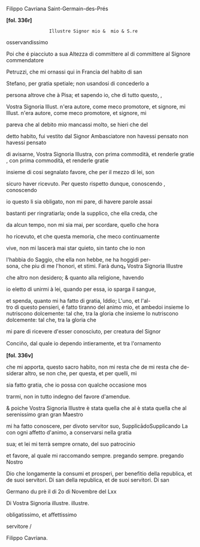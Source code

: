 Filippo Cavriana
Saint-Germain-des-Prés



        
            
                
**[fol. 336r]**

                
                      

                    Illustre Signor mio &  mio & S.re
                      
osservandissimo
                


                
                      
Poi che é piacciuto a sua Altezza di committere al  di committere al Signore  commendatore
                    
                      
Petruzzi, che mi ornassi qui in Francia del habito di san 
                      
Stefano, per gratia spetiale; non usandosi di concederlo a
                      
persona altrove che à Pisa; et sapendo io, che di tutto questo,
                    ,
                      
Vostra Signoria Illust. n'era autore, come meco promotore, et signore, mi
                     Illust. n'era autore, come meco promotore, et signore, mi
                      
pareva che al debito mio mancassi molto, se hieri che del
                      
detto habito, fui vestito dal Signor  Ambasciatore non havessi pensato
                     non havessi pensato
                      
di avisarne, Vostra Signoria  Illustra, con prima commodità, et renderle gratie
                    , con prima commodità, et renderle gratie
                      
insieme di cosi segnalato favore, che per il mezzo di lei, son
                      
sicuro haver ricevuto. Per questo rispetto dunque, conoscendo 
                    , conoscendo 
                      
io questo li sia obligato, non mi pare, di havere parole assai 
                      
bastanti per ringratiarla; onde la supplico, che ella creda, che
                      
da alcun tempo, non mi sia mai, per scordare, quello che hora
                      
ho ricevuto, et che questa memoria, che meco continuamente
                      
vive, non mi lascerà mai star quieto, sin tanto che io non
                      
l'habbia do Saggio, che ella non hebbe, ne ha hoggidi per-  
sona, che piu di me l'honori, et stimi. Farà dunq₃ Vostra Signoria  Illustre
                    
                      
che altro non desidero; & quanto alla religione, havendo
                      
io eletto di unirmi à lei, quando per essa, io sparga il sangue, 
                      
et spenda, quanto mi ha fatto di gratia, Iddio; L'uno, et l'al-  
tro di questo pensieri, é fatto tiranno del animo mio, et ambedoi insieme lo nutriscono dolcemente: tal che, tra la gloria che
                     insieme lo nutriscono dolcemente: tal che, tra la gloria che
                      
mi pare di ricevere d'esser conosciuto, per creatura del Signor
                    
                      
Concin̍o, dal quale io dependo intieramente, et tra l'ornamento


                
**[fol. 336v]**

                
                      
che mi apporta, questo sacro habito, non mi resta che de mi resta che de-  
siderar altro, se non che, per questa, et per quelli, mi
                      
sia fatto gratia, che io possa con qualche occasione mos
                      
trarmi, non in tutto indegno del favore d'amendue.
                      
& poiche Vostra Signoria  Illustre è stata quella che al  è stata quella che al serenissimo gran  gran Maestro
                    
                      
mi ha fatto conoscere, per divoto servitor suo, SupplicādoSupplicando
                    La con ogni affetto d'animo, a conservarsi nella gratia
                      
sua; et lei mi terrà sempre ornato, del suo patrocinio
                      
et favore, al quale mi raccomando sempre. pregando  sempre. pregando Nostro
                    
                      
Dio che longamente la consumi et prosperi, per benefitio della republica, et de suoi servitori. Di san 
                     della republica, et de suoi servitori. Di san 
                      
Germano du prè il di 2o di Novembre del Lxx


                
                      
Di Vostra Signoria illustre. 
                     illustre. 
                      
obligatissimo, et affettissimo
                    
                      
servitore /
                      
Filippo Cavriana.
                


            
        
    